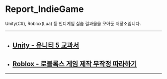 # Report_IndieGame
Unity(C#), Roblox(Lua) 등 인디게임 실습 결과물을 모아둔 저장소입니다.

---

- ## [Unity - 유니티 5 교과서](https://github.com/2sjin/Report_C_and_Cpp/tree/main/C)

- ## [Roblox - 로블록스 게임 제작 무작정 따라하기](https://github.com/2sjin/Report_C_and_Cpp/tree/main/C%2B%2B)

---
